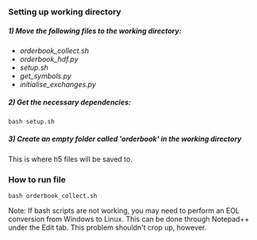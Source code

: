 ### Setting up working directory
##### 1) Move the following files to the working directory:
- *orderbook_collect.sh*
- *orderbook_hdf.py*
- *setup.sh*  
- *get_symbols.py*
- *initialise_exchanges.py*

##### 2) Get the necessary dependencies:
`bash setup.sh`  

##### 3) Create an empty folder called 'orderbook' in the working directory
This is where h5 files will be saved to.

### How to run file
`bash orderbook_collect.sh`

Note: If bash scripts are not working, you may need to perform an EOL conversion from Windows to Linux. This can be done through Notepad++ under the Edit tab. This problem shouldn't crop up, however.
